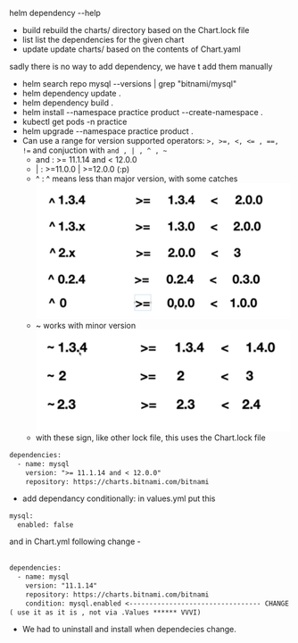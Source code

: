 helm dependency --help
- build       rebuild the charts/ directory based on the Chart.lock file
- list        list the dependencies for the given chart
- update      update charts/ based on the contents of Chart.yaml

sadly there is no way to add dependency, we have t add them manually
- helm search repo mysql --versions | grep "bitnami/mysql"
- helm dependency update .
- helm dependency build .
- helm install --namespace practice product --create-namespace .
- kubectl get pods -n practice
- helm upgrade --namespace practice product .
- Can use a range for version supported operators: `>, >=, <, <= , ==, !=` and conjuction with `and , | , ^ , ~`
    - and : >= 11.1.14 and < 12.0.0
    - | : >=11.0.0 | >=12.0.0 (:p)
    - ^ : ^ means less than major version, with some catches
    ![alt text](image.png)
    - ~ works with minor version
    ![alt text](image-1.png)
    - with these sign, like other lock file, this uses the Chart.lock file
```
dependencies:
  - name: mysql
    version: ">= 11.1.14 and < 12.0.0"
    repository: https://charts.bitnami.com/bitnami
```

- add dependancy conditionally:
in values.yml put this
```
mysql:
  enabled: false
```
and in Chart.yml following change - 
```

dependencies:
  - name: mysql
    version: "11.1.14"
    repository: https://charts.bitnami.com/bitnami
    condition: mysql.enabled <--------------------------------- CHANGE ( use it as it is , not via .Values ****** VVVI)
```
- We had to uninstall and install when dependecies change.